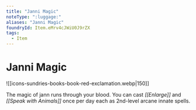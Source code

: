 ```yaml
---
title: "Janni Magic"
noteType: ":luggage:"
aliases: "Janni Magic"
foundryId: Item.eMrv4cJWiU0J9rZX
tags:
  - Item
---
```


# Janni Magic
![[icons-sundries-books-book-red-exclamation.webp|150]]

The magic of jann runs through your blood. You can cast _[[Enlarge]]_ and _[[Speak with Animals]]_ once per day each as 2nd-level arcane innate spells.
